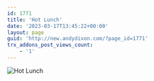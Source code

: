 ```yaml
---
id: 1771
title: 'Hot Lunch'
date: '2023-03-17T13:45:22+00:00'
layout: page
guid: 'http://new.andydixon.com/?page_id=1771'
trx_addons_post_views_count:
    - '1'
---
```


![Hot Lunch](https://i0.wp.com/assets.g8x2.ldn.idrivee2-23.com/posters/Hot%20Lunch%2001.jpg?w=1200&ssl=1 "Hot Lunch")